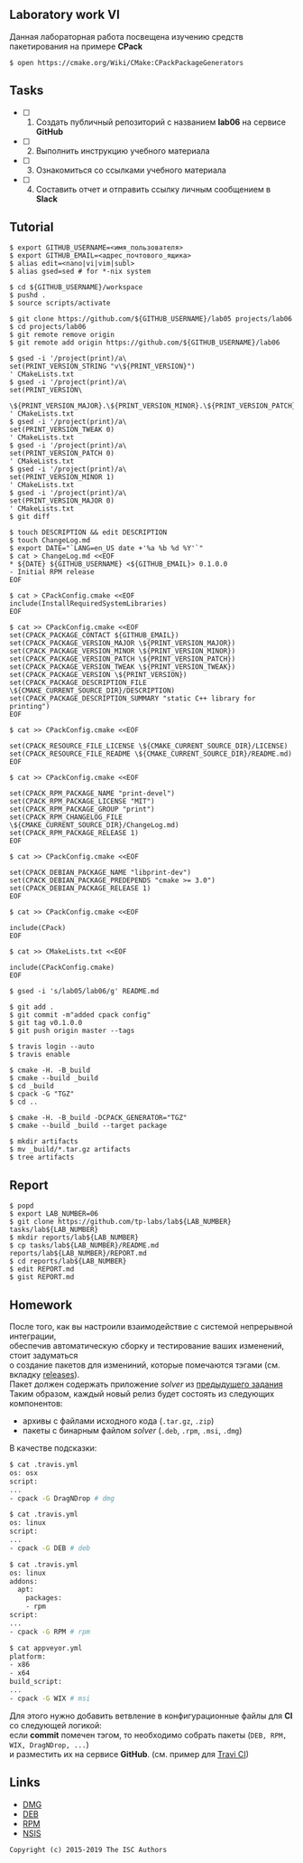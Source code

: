 ## Laboratory work VI

Данная лабораторная работа посвещена изучению средств пакетирования на примере **CPack**

```ShellSession
$ open https://cmake.org/Wiki/CMake:CPackPackageGenerators
```

## Tasks

- [ ] 1. Создать публичный репозиторий с названием **lab06** на сервисе **GitHub**
- [ ] 2. Выполнить инструкцию учебного материала
- [ ] 3. Ознакомиться со ссылками учебного материала
- [ ] 4. Составить отчет и отправить ссылку личным сообщением в **Slack**

## Tutorial

```ShellSession
$ export GITHUB_USERNAME=<имя_пользователя>
$ export GITHUB_EMAIL=<адрес_почтового_ящика>
$ alias edit=<nano|vi|vim|subl>
$ alias gsed=sed # for *-nix system
```

```ShellSession
$ cd ${GITHUB_USERNAME}/workspace
$ pushd .
$ source scripts/activate
```

```ShellSession
$ git clone https://github.com/${GITHUB_USERNAME}/lab05 projects/lab06
$ cd projects/lab06
$ git remote remove origin
$ git remote add origin https://github.com/${GITHUB_USERNAME}/lab06
```

```ShellSession
$ gsed -i '/project(print)/a\
set(PRINT_VERSION_STRING "v\${PRINT_VERSION}")
' CMakeLists.txt
$ gsed -i '/project(print)/a\
set(PRINT_VERSION\
  \${PRINT_VERSION_MAJOR}.\${PRINT_VERSION_MINOR}.\${PRINT_VERSION_PATCH}.\${PRINT_VERSION_TWEAK})
' CMakeLists.txt
$ gsed -i '/project(print)/a\
set(PRINT_VERSION_TWEAK 0)
' CMakeLists.txt
$ gsed -i '/project(print)/a\
set(PRINT_VERSION_PATCH 0)
' CMakeLists.txt
$ gsed -i '/project(print)/a\
set(PRINT_VERSION_MINOR 1)
' CMakeLists.txt
$ gsed -i '/project(print)/a\
set(PRINT_VERSION_MAJOR 0)
' CMakeLists.txt
$ git diff
```

```ShellSession
$ touch DESCRIPTION && edit DESCRIPTION
$ touch ChangeLog.md
$ export DATE="`LANG=en_US date +'%a %b %d %Y'`"
$ cat > ChangeLog.md <<EOF
* ${DATE} ${GITHUB_USERNAME} <${GITHUB_EMAIL}> 0.1.0.0
- Initial RPM release
EOF
```

```ShellSession
$ cat > CPackConfig.cmake <<EOF
include(InstallRequiredSystemLibraries)
EOF
```

```ShellSession
$ cat >> CPackConfig.cmake <<EOF
set(CPACK_PACKAGE_CONTACT ${GITHUB_EMAIL})
set(CPACK_PACKAGE_VERSION_MAJOR \${PRINT_VERSION_MAJOR})
set(CPACK_PACKAGE_VERSION_MINOR \${PRINT_VERSION_MINOR})
set(CPACK_PACKAGE_VERSION_PATCH \${PRINT_VERSION_PATCH})
set(CPACK_PACKAGE_VERSION_TWEAK \${PRINT_VERSION_TWEAK})
set(CPACK_PACKAGE_VERSION \${PRINT_VERSION})
set(CPACK_PACKAGE_DESCRIPTION_FILE \${CMAKE_CURRENT_SOURCE_DIR}/DESCRIPTION)
set(CPACK_PACKAGE_DESCRIPTION_SUMMARY "static C++ library for printing")
EOF
```

```ShellSession
$ cat >> CPackConfig.cmake <<EOF

set(CPACK_RESOURCE_FILE_LICENSE \${CMAKE_CURRENT_SOURCE_DIR}/LICENSE)
set(CPACK_RESOURCE_FILE_README \${CMAKE_CURRENT_SOURCE_DIR}/README.md)
EOF
```

```ShellSession
$ cat >> CPackConfig.cmake <<EOF

set(CPACK_RPM_PACKAGE_NAME "print-devel")
set(CPACK_RPM_PACKAGE_LICENSE "MIT")
set(CPACK_RPM_PACKAGE_GROUP "print")
set(CPACK_RPM_CHANGELOG_FILE \${CMAKE_CURRENT_SOURCE_DIR}/ChangeLog.md)
set(CPACK_RPM_PACKAGE_RELEASE 1)
EOF
```

```ShellSession
$ cat >> CPackConfig.cmake <<EOF

set(CPACK_DEBIAN_PACKAGE_NAME "libprint-dev")
set(CPACK_DEBIAN_PACKAGE_PREDEPENDS "cmake >= 3.0")
set(CPACK_DEBIAN_PACKAGE_RELEASE 1)
EOF
```

```ShellSession
$ cat >> CPackConfig.cmake <<EOF

include(CPack)
EOF
```

```ShellSession
$ cat >> CMakeLists.txt <<EOF

include(CPackConfig.cmake)
EOF
```

```ShellSession
$ gsed -i 's/lab05/lab06/g' README.md
```

```ShellSession
$ git add .
$ git commit -m"added cpack config"
$ git tag v0.1.0.0
$ git push origin master --tags
```

```ShellSession
$ travis login --auto
$ travis enable
```

```ShellSession
$ cmake -H. -B_build
$ cmake --build _build
$ cd _build
$ cpack -G "TGZ"
$ cd ..
```

```ShellSession
$ cmake -H. -B_build -DCPACK_GENERATOR="TGZ"
$ cmake --build _build --target package
```

```ShellSession
$ mkdir artifacts
$ mv _build/*.tar.gz artifacts
$ tree artifacts
```

## Report

```ShellSession
$ popd
$ export LAB_NUMBER=06
$ git clone https://github.com/tp-labs/lab${LAB_NUMBER} tasks/lab${LAB_NUMBER}
$ mkdir reports/lab${LAB_NUMBER}
$ cp tasks/lab${LAB_NUMBER}/README.md reports/lab${LAB_NUMBER}/REPORT.md
$ cd reports/lab${LAB_NUMBER}
$ edit REPORT.md
$ gist REPORT.md
```

## Homework

После того, как вы настроили взаимодействие с системой непрерывной интеграции,</br>
обеспечив автоматическую сборку и тестирование ваших изменений, стоит задуматься</br>
о создание пакетов для измениний, которые помечаются тэгами (см. вкладку [releases](https://github.com/tp-labs/lab06/releases)).</br>
Пакет должен содержать приложение _solver_ из [предыдущего задания](https://github.com/tp-labs/lab03#задание-1)
Таким образом, каждый новый релиз будет состоять из следующих компонентов:
- архивы с файлами исходного кода (`.tar.gz`, `.zip`)
- пакеты с бинарным файлом _solver_ (`.deb`, `.rpm`, `.msi`, `.dmg`)

В качестве подсказки:
```bash
$ cat .travis.yml
os: osx
script:
...
- cpack -G DragNDrop # dmg

$ cat .travis.yml
os: linux
script:
...
- cpack -G DEB # deb

$ cat .travis.yml
os: linux
addons:
  apt:
    packages:
    - rpm
script:
...
- cpack -G RPM # rpm

$ cat appveyor.yml
platform:
- x86
- x64
build_script:
...
- cpack -G WIX # msi
```

Для этого нужно добавить ветвление в конфигурационные файлы для **CI** со следующей логикой:</br>
если **commit** помечен тэгом, то необходимо собрать пакеты (`DEB, RPM, WIX, DragNDrop, ...`) </br>
и разместить их на сервисе **GitHub**. (см. пример для [Travi CI](https://docs.travis-ci.com/user/deployment/releases))</br>

## Links

- [DMG](https://cmake.org/cmake/help/latest/module/CPackDMG.html)
- [DEB](https://cmake.org/cmake/help/latest/module/CPackDeb.html)
- [RPM](https://cmake.org/cmake/help/latest/module/CPackRPM.html)
- [NSIS](https://cmake.org/cmake/help/latest/module/CPackNSIS.html)

```
Copyright (c) 2015-2019 The ISC Authors
```
